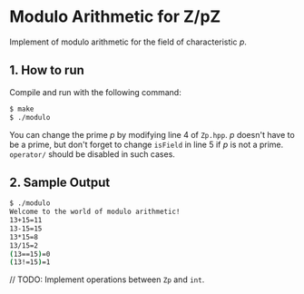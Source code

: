 # Modulo Arithmetic for Z/pZ

Implement of modulo arithmetic for the field of characteristic _p_.



## 1. How to run

Compile and run with the following command:
```bash
$ make
$ ./modulo
```
You can change the prime _p_ by modifying line 4 of `Zp.hpp`. _p_ doesn't have to be a prime, but don't forget to change `isField` in line 5 if _p_ is not a prime. `operator/` should be disabled in such cases.



## 2. Sample Output

```bash
$ ./modulo
Welcome to the world of modulo arithmetic!
13+15=11
13-15=15
13*15=8
13/15=2
(13==15)=0
(13!=15)=1
```



// TODO: Implement operations between `Zp` and `int`.